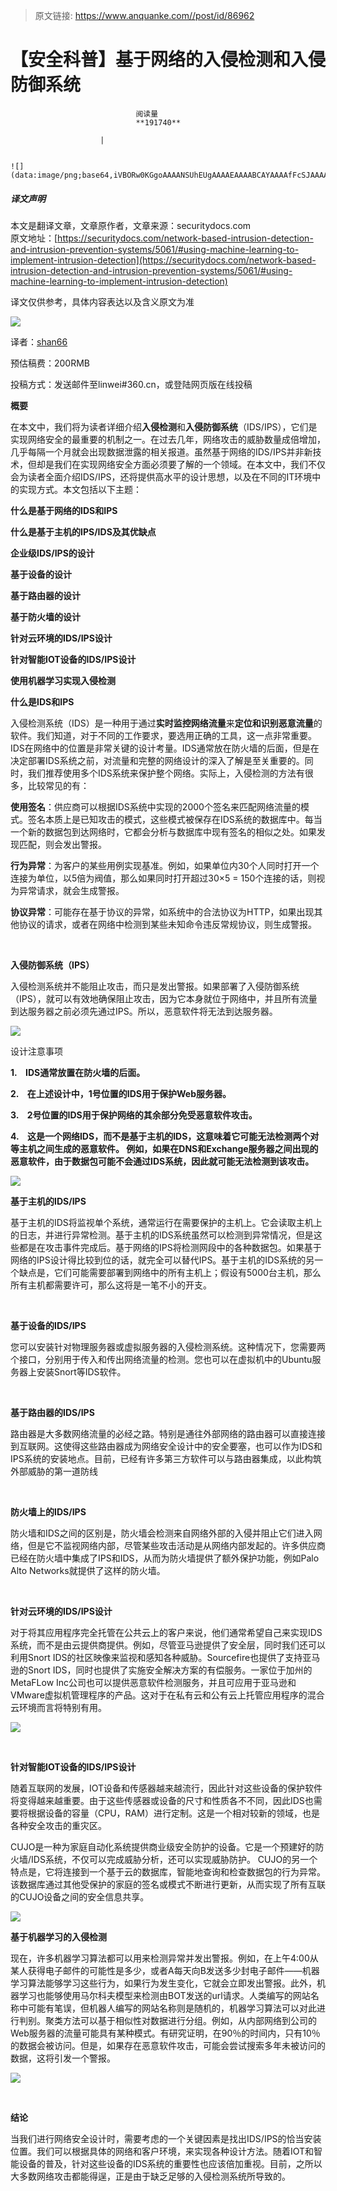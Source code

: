 > 原文链接: https://www.anquanke.com//post/id/86962 


# 【安全科普】基于网络的入侵检测和入侵防御系统


                                阅读量   
                                **191740**
                            
                        |
                        
                                                                                                                                    ![](data:image/png;base64,iVBORw0KGgoAAAANSUhEUgAAAAEAAAABCAYAAAAfFcSJAAAAAXNSR0IArs4c6QAAAARnQU1BAACxjwv8YQUAAAAJcEhZcwAADsQAAA7EAZUrDhsAAAANSURBVBhXYzh8+PB/AAffA0nNPuCLAAAAAElFTkSuQmCC)
                                                                                            



##### 译文声明

本文是翻译文章，文章原作者，文章来源：securitydocs.com
                                <br>原文地址：[https://securitydocs.com/network-based-intrusion-detection-and-intrusion-prevention-systems/5061/#using-machine-learning-to-implement-intrusion-detection](https://securitydocs.com/network-based-intrusion-detection-and-intrusion-prevention-systems/5061/#using-machine-learning-to-implement-intrusion-detection)

译文仅供参考，具体内容表达以及含义原文为准

[![](https://p3.ssl.qhimg.com/t0145328681908a9fbc.jpg)](https://p3.ssl.qhimg.com/t0145328681908a9fbc.jpg)

译者：[shan66](http://bobao.360.cn/member/contribute?uid=2522399780)

预估稿费：200RMB

投稿方式：发送邮件至linwei#360.cn，或登陆网页版在线投稿



**概要**

在本文中，我们将为读者详细介绍**入侵检测**和**入侵防御系统**（IDS/IPS），它们是实现网络安全的最重要的机制之一。在过去几年，网络攻击的威胁数量成倍增加，几乎每隔一个月就会出现数据泄露的相关报道。虽然基于网络的IDS/IPS并非新技术，但却是我们在实现网络安全方面必须要了解的一个领域。在本文中，我们不仅会为读者全面介绍IDS/IPS，还将提供高水平的设计思想，以及在不同的IT环境中的实现方式。本文包括以下主题：

**什么是基于网络的IDS和IPS**

**什么是基于主机的IPS/IDS及其优缺点**

**企业级IDS/IPS的设计**

**基于设备的设计**

**基于路由器的设计**

**基于防火墙的设计**

**针对云环境的IDS/IPS设计**

**针对智能IOT设备的IDS/IPS设计**

**使用机器学习实现入侵检测** 



**什么是IDS和IPS**

入侵检测系统（IDS）是一种用于通过**实时监控网络流量**来**定位和识别恶意流量**的软件。我们知道，对于不同的工作要求，要选用正确的工具，这一点非常重要。IDS在网络中的位置是非常关键的设计考量。IDS通常放在防火墙的后面，但是在决定部署IDS系统之前，对流量和完整的网络设计的深入了解是至关重要的。同时，我们推荐使用多个IDS系统来保护整个网络。实际上，入侵检测的方法有很多，比较常见的有：

**使用签名**：供应商可以根据IDS系统中实现的2000个签名来匹配网络流量的模式。签名本质上是已知攻击的模式，这些模式被保存在IDS系统的数据库中。每当一个新的数据包到达网络时，它都会分析与数据库中现有签名的相似之处。如果发现匹配，则会发出警报。

**行为异常**：为客户的某些用例实现基准。例如，如果单位内30个人同时打开一个连接为单位，以5倍为阀值，那么如果同时打开超过30×5 = 150个连接的话，则视为异常请求，就会生成警报。

**协议异常**：可能存在基于协议的异常，如系统中的合法协议为HTTP，如果出现其他协议的请求，或者在网络中检测到某些未知命令违反常规协议，则生成警报。 

**<br>**

**入侵防御系统（IPS）**

入侵检测系统并不能阻止攻击，而只是发出警报。如果部署了入侵防御系统（IPS），就可以有效地确保阻止攻击，因为它本身就位于网络中，并且所有流量到达服务器之前必须先通过IPS。所以，恶意软件将无法到达服务器。

[![](https://p2.ssl.qhimg.com/t017d6d8660c1c7ed92.jpg)](https://p2.ssl.qhimg.com/t017d6d8660c1c7ed92.jpg)

设计注意事项

**1.    IDS通常放置在防火墙的后面。**

**2.    在上述设计中，1号位置的IDS用于保护Web服务器。**

**3.    2号位置的IDS用于保护网络的其余部分免受恶意软件攻击。**

**4.    这是一个网络IDS，而不是基于主机的IDS，这意味着它可能无法检测两个对等主机之间生成的恶意软件。 例如，如果在DNS和Exchange服务器之间出现的恶意软件，由于数据包可能不会通过IDS系统，因此就可能无法检测到该攻击。**

[![](https://p1.ssl.qhimg.com/t01443be2a960589d41.jpg)](https://p1.ssl.qhimg.com/t01443be2a960589d41.jpg)



**基于主机的IDS/IPS**

基于主机的IDS将监视单个系统，通常运行在需要保护的主机上。它会读取主机上的日志，并进行异常检测。基于主机的IDS系统虽然可以检测到异常情况，但是这些都是在攻击事件完成后。基于网络的IPS将检测网段中的各种数据包。如果基于网络的IPS设计得比较到位的话，就完全可以替代IPS。基于主机的IDS系统的另一个缺点是，它们可能需要部署到网络中的所有主机上；假设有5000台主机，那么所有主机都需要许可，那么这将是一笔不小的开支。

**<br>**

**基于设备的IDS/IPS**

您可以安装针对物理服务器或虚拟服务器的入侵检测系统。这种情况下，您需要两个接口，分别用于传入和传出网络流量的检测。您也可以在虚拟机中的Ubuntu服务器上安装Snort等IDS软件。

**<br>**

**基于路由器的IDS/IPS**

路由器是大多数网络流量的必经之路。特别是通往外部网络的路由器可以直接连接到互联网。这使得这些路由器成为网络安全设计中的安全要塞，也可以作为IDS和IPS系统的安装地点。目前，已经有许多第三方软件可以与路由器集成，以此构筑外部威胁的第一道防线

**<br>**

**防火墙上的IDS/IPS**

防火墙和IDS之间的区别是，防火墙会检测来自网络外部的入侵并阻止它们进入网络，但是它不监视网络内部，尽管某些攻击活动是从网络内部发起的。许多供应商已经在防火墙中集成了IPS和IDS，从而为防火墙提供了额外保护功能，例如Palo Alto Networks就提供了这样的防火墙。

**<br>**

**针对云环境的IDS/IPS设计**

对于将其应用程序完全托管在公共云上的客户来说，他们通常希望自己来实现IDS系统，而不是由云提供商提供。例如，尽管亚马逊提供了安全层，同时我们还可以利用Snort IDS的社区映像来监视和感知各种威胁。Sourcefire也提供了支持亚马逊的Snort IDS，同时也提供了实施安全解决方案的有偿服务。一家位于加州的MetaFLow Inc公司也可以提供恶意软件检测服务，并且可应用于亚马逊和VMware虚拟机管理程序的产品。这对于在私有云和公有云上托管应用程序的混合云环境而言将特别有用。

[![](https://p1.ssl.qhimg.com/t01096f6792b05308ac.jpg)](https://p1.ssl.qhimg.com/t01096f6792b05308ac.jpg)

**<br>**

**针对智能IOT设备的IDS/IPS设计**

随着互联网的发展，IOT设备和传感器越来越流行，因此针对这些设备的保护软件将变得越来越重要。由于这些传感器或设备的尺寸和性质各不不同，因此IDS也需要将根据设备的容量（CPU，RAM）进行定制。这是一个相对较新的领域，也是各种安全攻击的重灾区。

CUJO是一种为家庭自动化系统提供商业级安全防护的设备。它是一个预建好的防火墙/IDS系统，不仅可以完成威胁分析，还可以实现威胁防护。 CUJO的另一个特点是，它将连接到一个基于云的数据库，智能地查询和检查数据包的行为异常。该数据库通过其他受保护的家庭的签名或模式不断进行更新，从而实现了所有互联的CUJO设备之间的安全信息共享。

[![](https://p1.ssl.qhimg.com/t01a8e34b9d76067513.jpg)](https://p1.ssl.qhimg.com/t01a8e34b9d76067513.jpg)



**基于机器学习的入侵检测**

现在，许多机器学习算法都可以用来检测异常并发出警报。例如，在上午4:00从某人获得电子邮件的可能性是多少，或者A每天向B发送多少封电子邮件——机器学习算法能够学习这些行为，如果行为发生变化，它就会立即发出警报。此外，机器学习也能够使用马尔科夫模型来检测由BOT发送的url请求。人类编写的网站名称中可能有笔误，但机器人编写的网站名称则是随机的，机器学习算法可以对此进行判别。聚类方法可以基于相似性对数据进行分组。例如，从内部网络到公司的Web服务器的流量可能具有某种模式。有研究证明，在90％的时间内，只有10％的数据会被访问。但是，如果存在恶意软件攻击，可能会尝试搜索多年未被访问的数据，这将引发一个警报。

[![](https://p1.ssl.qhimg.com/t0128a22d6c9dbbe9c7.jpg)](https://p1.ssl.qhimg.com/t0128a22d6c9dbbe9c7.jpg)

**<br>**

**结论**

当我们进行网络安全设计时，需要考虑的一个关键因素是找出IDS/IPS的恰当安装位置。我们可以根据具体的网络和客户环境，来实现各种设计方法。随着IOT和智能设备的普及，针对这些设备的IDS系统的重要性也应该倍加重视。目前，之所以大多数网络攻击都能得逞，正是由于缺乏足够的入侵检测系统所导致的。 
